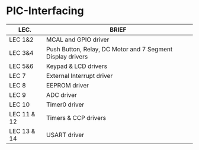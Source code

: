 # PIC-Interfacing

| LEC.  |  BRIEF |
| ---   | ---  |
| LEC 1&2 | MCAL and GPIO driver |
| LEC 3&4 | Push Button, Relay, DC Motor and 7 Segment Display drivers |
| LEC 5&6 | Keypad & LCD drivers |
| LEC 7   | External Interrupt driver |
| LEC 8   | EEPROM driver |
| LEC 9   | ADC driver |
| LEC 10  | Timer0 driver |
| LEC 11 & 12 | Timers & CCP drivers |
| LEC 13 & 14 | USART driver |
